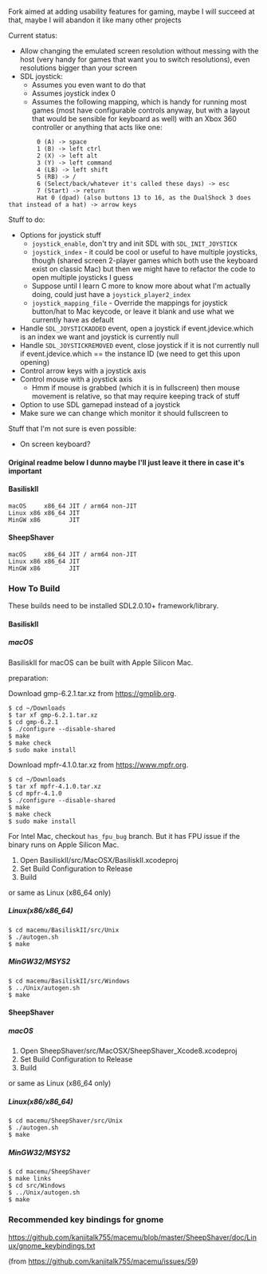 Fork aimed at adding usability features for gaming, maybe I will succeed at that, maybe I will abandon it like many other projects

Current status:
- Allow changing the emulated screen resolution without messing with the host (very handy for games that want you to switch resolutions), even resolutions bigger than your screen
- SDL joystick:
	- Assumes you even want to do that
	- Assumes joystick index 0
	- Assumes the following mapping, which is handy for running most games (most have configurable controls anyway, but with a layout that would be sensible for keyboard as well) with an Xbox 360 controller or anything that acts like one:
```
		0 (A) -> space
		1 (B) -> left ctrl
		2 (X) -> left alt
		3 (Y) -> left command
		4 (LB) -> left shift
		5 (RB) -> /
		6 (Select/back/whatever it's called these days) -> esc
		7 (Start) -> return
		Hat 0 (dpad) (also buttons 13 to 16, as the DualShock 3 does that instead of a hat) -> arrow keys
```

Stuff to do:
- Options for joystick stuff
	- `joystick_enable`, don't try and init SDL with `SDL_INIT_JOYSTICK`  
	- `joystick_index` - it could be cool or useful to have multiple joysticks, though (shared screen 2-player games which both use the keyboard exist on classic Mac) but then we might have to refactor the code to open multiple joysticks I guess  
	- Suppose until I learn C more to know more about what I'm actually doing, could just have a `joystick_player2_index`  
	- `joystick_mapping_file` - Override the mappings for joystick button/hat to Mac keycode, or leave it blank and use what we currently have as default  
- Handle `SDL_JOYSTICKADDED` event, open a joystick if event.jdevice.which is an index we want and joystick is currently null
- Handle `SDL_JOYSTICKREMOVED` event, close joystick if it is not currently null if event.jdevice.which == the instance ID (we need to get this upon opening)
- Control arrow keys with a joystick axis
- Control mouse with a joystick axis
	- Hmm if mouse is grabbed (which it is in fullscreen) then mouse movement is relative, so that may require keeping track of stuff
- Option to use SDL gamepad instead of a joystick
- Make sure we can change which monitor it should fullscreen to

Stuff that I'm not sure is even possible:
- On screen keyboard?

#### Original readme below I dunno maybe I'll just leave it there in case it's important

#### BasiliskII
```
macOS     x86_64 JIT / arm64 non-JIT
Linux x86 x86_64 JIT
MinGW x86        JIT
```
#### SheepShaver
```
macOS     x86_64 JIT / arm64 non-JIT
Linux x86 x86_64 JIT
MinGW x86        JIT
```
### How To Build
These builds need to be installed SDL2.0.10+ framework/library.
#### BasiliskII
##### macOS
BasiliskII for macOS can be built with Apple Silicon Mac.

preparation:

Download gmp-6.2.1.tar.xz from https://gmplib.org.
```
$ cd ~/Downloads
$ tar xf gmp-6.2.1.tar.xz
$ cd gmp-6.2.1
$ ./configure --disable-shared
$ make
$ make check
$ sudo make install
```
Download mpfr-4.1.0.tar.xz from https://www.mpfr.org.
```
$ cd ~/Downloads
$ tar xf mpfr-4.1.0.tar.xz
$ cd mpfr-4.1.0
$ ./configure --disable-shared
$ make
$ make check
$ sudo make install
```
For Intel Mac, checkout `has_fpu_bug` branch. But it has FPU issue if the binary runs on Apple Silicon Mac.

1. Open BasiliskII/src/MacOSX/BasiliskII.xcodeproj
1. Set Build Configuration to Release
1. Build

or same as Linux (x86_64 only)

##### Linux(x86/x86_64)
```
$ cd macemu/BasiliskII/src/Unix
$ ./autogen.sh
$ make
```
##### MinGW32/MSYS2
```
$ cd macemu/BasiliskII/src/Windows
$ ../Unix/autogen.sh
$ make
```
#### SheepShaver
##### macOS
1. Open SheepShaver/src/MacOSX/SheepShaver_Xcode8.xcodeproj
1. Set Build Configuration to Release
1. Build

or same as Linux (x86_64 only)

##### Linux(x86/x86_64)
```
$ cd macemu/SheepShaver/src/Unix
$ ./autogen.sh
$ make
```
##### MinGW32/MSYS2
```
$ cd macemu/SheepShaver
$ make links
$ cd src/Windows
$ ../Unix/autogen.sh
$ make
```
### Recommended key bindings for gnome
https://github.com/kanjitalk755/macemu/blob/master/SheepShaver/doc/Linux/gnome_keybindings.txt

(from https://github.com/kanjitalk755/macemu/issues/59)
